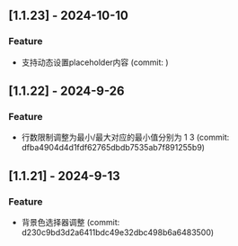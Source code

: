 ## [1.1.23] - 2024-10-10

### Feature

- 支持动态设置placeholder内容 (commit: )

## [1.1.22] - 2024-9-26

### Feature

- 行数限制调整为最小/最大对应的最小值分别为 1 3 (commit: dfba4904d4d1fdf62765dbdb7535ab7f891255b9)

## [1.1.21] - 2024-9-13

### Feature

- 背景色选择器调整 (commit: d230c9bd3d2a6411bdc49e32dbc498b6a6483500)
